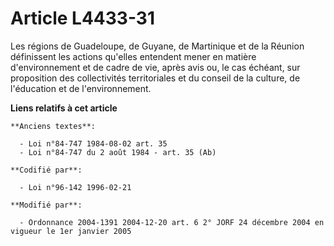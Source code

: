 # Article L4433-31

Les régions de Guadeloupe, de Guyane, de Martinique et de la Réunion définissent les actions qu'elles entendent mener en
matière d'environnement et de cadre de vie, après avis ou, le cas échéant, sur proposition des collectivités territoriales et
du conseil de la culture, de l'éducation et de l'environnement.

**Liens relatifs à cet article**

	**Anciens textes**:

	  - Loi n°84-747 1984-08-02 art. 35
	  - Loi n°84-747 du 2 août 1984 - art. 35 (Ab)

	**Codifié par**:

	  - Loi n°96-142 1996-02-21

	**Modifié par**:

	  - Ordonnance 2004-1391 2004-12-20 art. 6 2° JORF 24 décembre 2004 en vigueur le 1er janvier 2005
